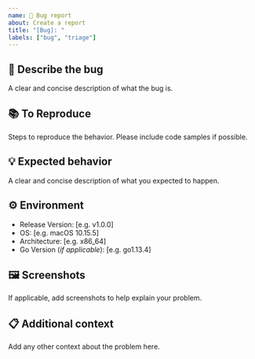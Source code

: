 ```yaml
---
name: 🐛 Bug report
about: Create a report
title: "[Bug]: "
labels: ["bug", "triage"]
---
```


## 🐞 Describe the bug

A clear and concise description of what the bug is.

## 📚 To Reproduce

Steps to reproduce the behavior. Please include code samples if possible.

## 💡 Expected behavior

A clear and concise description of what you expected to happen.

## ⚙️ Environment

- Release Version: [e.g. v1.0.0]
- OS: [e.g. macOS 10.15.5]
- Architecture: [e.g. x86_64]
- Go Version (*if applicable*): [e.g. go1.13.4]

## 🖼️ Screenshots

If applicable, add screenshots to help explain your problem.

## 📋 Additional context

Add any other context about the problem here.
